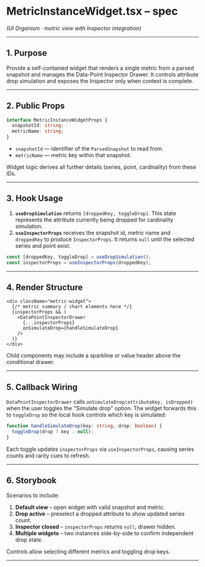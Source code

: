 # MetricInstanceWidget.tsx – spec
*(UI Organism · metric view with Inspector integration)*

---

## 1. Purpose

Provide a self-contained widget that renders a single metric from a parsed snapshot and manages the Data-Point Inspector Drawer. It controls attribute drop simulation and exposes the Inspector only when context is complete.

---

## 2. Public Props

```ts
interface MetricInstanceWidgetProps {
  snapshotId: string;
  metricName: string;
}
```

- `snapshotId` — identifier of the `ParsedSnapshot` to read from.
- `metricName` — metric key within that snapshot.

Widget logic derives all further details (series, point, cardinality) from these IDs.

---

## 3. Hook Usage

1. **`useDropSimulation`** returns `[droppedKey, toggleDrop]`. This state represents the attribute currently being dropped for cardinality simulation.
2. **`useInspectorProps`** receives the snapshot id, metric name and `droppedKey` to produce `InspectorProps`. It returns `null` until the selected series and point exist.

```ts
const [droppedKey, toggleDrop] = useDropSimulation();
const inspectorProps = useInspectorProps(droppedKey);
```

---

## 4. Render Structure

```tsx
<div className="metric-widget">
  {/* metric summary / chart elements here */}
  {inspectorProps && (
    <DataPointInspectorDrawer
      {...inspectorProps}
      onSimulateDrop={handleSimulateDrop}
    />
  )}
</div>
```

Child components may include a sparkline or value header above the conditional drawer.

---

## 5. Callback Wiring

`DataPointInspectorDrawer` calls `onSimulateDrop(attributeKey, isDropped)` when the user toggles the "Simulate drop" option. The widget forwards this to `toggleDrop` so the local hook controls which key is simulated:

```ts
function handleSimulateDrop(key: string, drop: boolean) {
  toggleDrop(drop ? key : null);
}
```

Each toggle updates `inspectorProps` via `useInspectorProps`, causing series counts and rarity cues to refresh.

---

## 6. Storybook

Scenarios to include:

1. **Default view** – open widget with valid snapshot and metric.
2. **Drop active** – preselect a dropped attribute to show updated series count.
3. **Inspector closed** – `inspectorProps` returns `null`; drawer hidden.
4. **Multiple widgets** – two instances side-by-side to confirm independent drop state.

Controls allow selecting different metrics and toggling drop keys.

---
